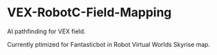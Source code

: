 # VEX-RobotC-Field-Mapping
AI pathfinding for VEX field.

Currently ptimized for Fantasticbot in Robot Virtual Worlds Skyrise map.
